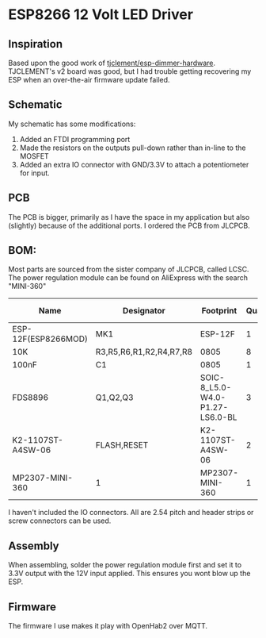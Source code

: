 # ESP8266 12 Volt LED Driver

## Inspiration
Based upon the good work of [tjclement/esp-dimmer-hardware](https://github.com/tjclement/esp-dimmer-hardware).
TJCLEMENT's v2 board was good, but I had trouble getting recovering my ESP when an over-the-air firmware update failed.

## Schematic
My schematic has some modifications:
  1. Added an FTDI programming port
  1. Made the resistors on the outputs pull-down rather than in-line to the MOSFET
  1. Added an extra IO connector with GND/3.3V to attach a potentiometer for input.

## PCB
The PCB is bigger, primarily as I have the space in my application but also (slightly) because of the additional ports.
I ordered the PCB from JLCPCB.

## BOM:
Most parts are sourced from the sister company of JLCPCB, called LCSC.
The power regulation module can be found on AliExpress with the search "MINI-360"

|Name                |Designator             |Footprint                      |Quantity|Manufacturer Part  |Manufacturer                     |Supplier    |Supplier Part|
|--------------------|-----------------------|-------------------------------|--------|-------------------|---------------------------------|------------|-------------|
|ESP-12F(ESP8266MOD) |MK1                    |ESP-12F                        |1       |ESP-12F(ESP8266MOD)|Ai-Thinker                       |LCSC        |C82891       |
|10K                 |R3,R5,R6,R1,R2,R4,R7,R8|0805                           |8       |080500F1003T5E     |UniOhm                           |LCSC        |C149504      |
|100nF               |C1                     |0805                           |1       |C0805X104K101T     |HEC                              |LCSC        |C105951      |
|FDS8896             |Q1,Q2,Q3               |SOIC-8_L5.0-W4.0-P1.27-LS6.0-BL|3       |FDS8896            |ON Semicon                       |LCSC        |C241820      |
|K2-1107ST-A4SW-06   |FLASH,RESET            |K2-1107ST-A4SW-06              |2       |K2-1107ST-A4SW-06  |Rectangular Connectors - Contacts|LCSC        |C118141      |
|MP2307-MINI-360     |1                      |MP2307-MINI-360                |1       |                   |Search "MINI-360"                |AliExpress  |             |

I haven't included the IO connectors. All are 2.54 pitch and header strips or screw connectors can be used.

## Assembly
When assembling, solder the power regulation module first and set it to 3.3V output with the 12V input applied.
This ensures you wont blow up the ESP.

## Firmware
The firmware I use makes it play with OpenHab2 over MQTT.
